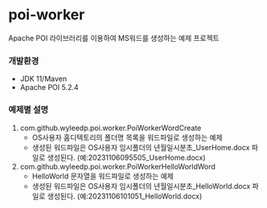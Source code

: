 # poi-worker
Apache POI 라이브러리를 이용하여 MS워드를 생성하는 예제 프로젝트

### 개발환경
* JDK 11/Maven
* Apache POI 5.2.4

### 예제별 설명
1. com.github.wyleedp.poi.worker.PoiWorkerWordCreate
    * OS사용자 홈디텍토리의 폴더명 목록을 워드파일로 생성하는 예제
    * 생성된 워드파일은 OS사용자 임시폴더의 년월일시분초_UserHome.docx 파일로 생성된다. (예:20231106095505_UserHome.docx)
2. com.github.wyleedp.poi.worker.PoiWorkerHelloWorldWord
    * HelloWorld 문자열을 워드파일로 생성하는 예제
    * 생성된 워드파일은 OS사용자 임시폴더의 년월일시분초_HelloWorld.docx 파일로 생성된다. (예:20231106101051_HelloWorld.docx)